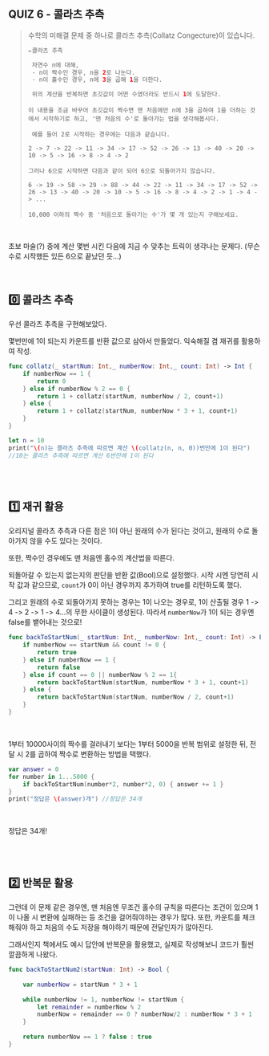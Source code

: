  ## QUIZ 6 - 콜라츠 추측

>    수학의 미해결 문제 중 하나로 콜라츠 추측(Collatz Congecture)이 있습니다.
>
>    ```swift
>    ✏️콜라츠 추측
>    
>     자연수 n에 대해,
>     - n이 짝수인 경우, n을 2로 나눈다.
>     - n이 홀수인 경우, n에 3을 곱해 1을 더한다.
>    
>     위의 계산을 반복하면 초깃값이 어떤 수였더라도 반드시 1에 도달한다. 
>    ```
>
>     이 내용을 조금 바꾸어 초깃값이 짝수면 맨 처음에만 n에 3을 곱하여 1을 더하는 것에서 시작하기로 하고, '맨 처음의 수'로 돌아가는 법을 생각해봅시다.
>
>      예를 들어 2로 시작하는 경우에는 다음과 같습니다.
>
>     2 -> 7 -> 22 -> 11 -> 34 -> 17 -> 52 -> 26 -> 13 -> 40 -> 20 -> 10 -> 5 -> 16 -> 8 -> 4 -> 2
>
>     그러나 6으로 시작하면 다음과 같이 되어 6으로 되돌아가지 않습니다.
>
>     6 -> 19 -> 58 -> 29 -> 88 -> 44 -> 22 -> 11 -> 34 -> 17 -> 52 -> 26 -> 13 -> 40 -> 20 -> 10 -> 5 -> 16 -> 8 -> 4 -> 2 -> 1 -> 4 -> ...
>
>     10,000 이하의 짝수 중 '처음으로 돌아가는 수'가 몇 개 있는지 구해보세요.

<br>

초보 마술(?) 중에 계산 몇번 시킨 다음에 지금 수 맞추는 트릭이 생각나는 문제다. (무슨 수로 시작했든 있든 6으로 끝났던 듯...) <br>

<br>

## 0️⃣ 콜라츠 추측

우선 콜라츠 추측을 구현해보았다. <br>

몇번만에 1이 되는지 카운트를 반환 값으로 삼아서 만들었다. 익숙해질 겸 재귀를 활용하여 작성. <br>

```swift
func collatz(_ startNum: Int,_ numberNow: Int,_ count: Int) -> Int {
    if numberNow == 1 {
        return 0
    } else if numberNow % 2 == 0 {
        return 1 + collatz(startNum, numberNow / 2, count+1)
    } else {
        return 1 + collatz(startNum, numberNow * 3 + 1, count+1)
    }
}

let n = 10
print("\(n)는 콜라츠 추측에 따르면 계산 \(collatz(n, n, 0))번만에 1이 된다")
//10는 콜라츠 추측에 따르면 계산 6번만에 1이 된다
```

<br>

<br>

## 1️⃣ 재귀 활용

오리지널 콜라츠 추측과 다른 점은 1이 아닌 원래의 수가 된다는 것이고, 원래의 수로 돌아가지 않을 수도 있다는 것이다. <br>

또한, 짝수인 경우에도 맨 처음엔 홀수의 계산법을 따른다. <br>

되돌아갈 수 있는지 없는지의 판단을 반환 값(Bool)으로 설정했다. 시작 시엔 당연히 시작 값과 같으므로, `count`가 0이 아닌 경우까지 추가하여 true를 리턴하도록 했다.

그리고 원래의 수로 되돌아가지 못하는 경우는 1이 나오는 경우로, 1이 산출될 경우 1 -> 4 -> 2 -> 1 -> 4...의 무한 사이클이 생성된다. 따라서 `numberNow`가 1이 되는 경우엔 false를 뱉어내는 것으로! 

```swift
func backToStartNum(_ startNum: Int,_ numberNow: Int,_ count: Int) -> Bool {
    if numberNow == startNum && count != 0 {
        return true
    } else if numberNow == 1 {
        return false
    } else if count == 0 || numberNow % 2 == 1{
        return backToStartNum(startNum, numberNow * 3 + 1, count+1)
    } else {
        return backToStartNum(startNum, numberNow / 2, count+1)
    }
}
```

<br>

1부터 10000사이의 짝수를 걸러내기 보다는 1부터 5000을 반복 범위로 설정한 뒤, 전달 시 2를 곱하여 짝수로 변환하는 방법을 택했다.

```swift
var answer = 0
for number in 1...5000 {
    if backToStartNum(number*2, number*2, 0) { answer += 1 }
}
print("정답은 \(answer)개") //정답은 34개
```

<br>

정답은 34개!

<br>

<br>

## 2️⃣ 반복문 활용

그런데 이 문제 같은 경우엔, 맨 처음엔 무조건 홀수의 규칙을 따른다는 조건이 있으며 1이 나올 시 변환에 실패하는 등 조건을 걸어줘야하는 경우가 많다. 또한, 카운트를 체크해줘야 하고 처음의 수도 저장을 해야하기 때문에 전달인자가 많아진다. <br>

그래서인지 책에서도 예시 답안에 반복문을 활용했고, 실제로 작성해보니 코드가 훨씬 깔끔하게 나왔다.<br>

```swift
func backToStartNum2(startNum: Int) -> Bool {
    
    var numberNow = startNum * 3 + 1
    
    while numberNow != 1, numberNow != startNum {
        let remainder = numberNow % 2
        numberNow = remainder == 0 ? numberNow/2 : numberNow * 3 + 1
    }
    
    return numberNow == 1 ? false : true
}
```

